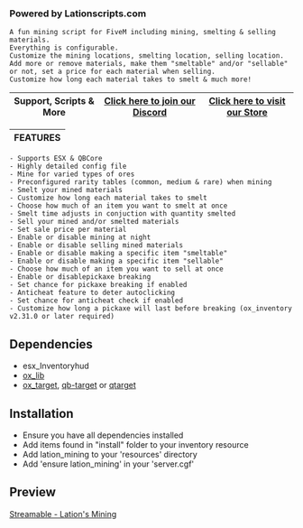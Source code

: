 ### Powered by Lationscripts.com


```yarn
A fun mining script for FiveM including mining, smelting & selling materials. 
Everything is configurable. 
Customize the mining locations, smelting location, selling location. 
Add more or remove materials, make them "smeltable" and/or "sellable" or not, set a price for each material when selling. 
Customize how long each material takes to smelt & much more!
```

|Support, Scripts & More| [Click here to join our Discord](https://discord.gg/9EbY4nM5uu)|[Click here to visit our Store](https://lationscripts.com/?utm_source=github&utm_medium=free-script)|
|---|---|---|

|FEATURES|
|---|

```yarn
- Supports ESX & QBCore
- Highly detailed config file
- Mine for varied types of ores
- Preconfigured rarity tables (common, medium & rare) when mining
- Smelt your mined materials
- Customize how long each material takes to smelt
- Choose how much of an item you want to smelt at once
- Smelt time adjusts in conjuction with quantity smelted
- Sell your mined and/or smelted materials
- Set sale price per material
- Enable or disable mining at night
- Enable or disable selling mined materials
- Enable or disable making a specific item "smeltable"
- Enable or disable making a specific item "sellable"
- Choose how much of an item you want to sell at once
- Enable or disablepickaxe breaking
- Set chance for pickaxe breaking if enabled
- Anticheat feature to deter autoclicking
- Set chance for anticheat check if enabled
- Customize how long a pickaxe will last before breaking (ox_inventory v2.31.0 or later required)
```

## Dependencies
- esx_Inventoryhud
- [ox_lib](https://github.com/overextended/ox_lib/releases)
- [ox_target](https://github.com/overextended/ox_target/releases), [qb-target](https://github.com/qbcore-framework/qb-target) or [qtarget](https://github.com/overextended/ox_target/releases)


## Installation
- Ensure you have all dependencies installed
- Add items found in "install" folder to your inventory resource
- Add lation_mining to your 'resources' directory
- Add 'ensure lation_mining' in your 'server.cgf'

## Preview
[Streamable - Lation's Mining](https://streamable.com/q8xp0l)
